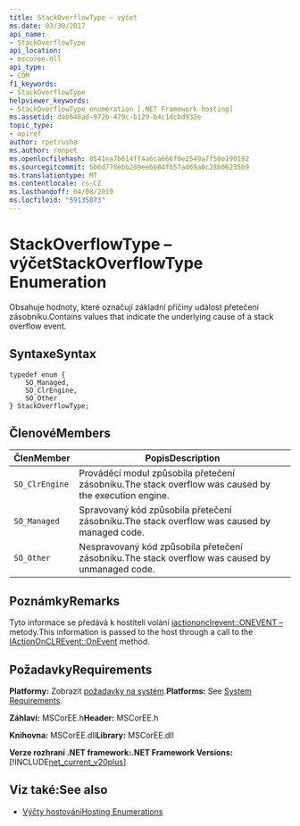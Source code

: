 ```yaml
---
title: StackOverflowType – výčet
ms.date: 03/30/2017
api_name:
- StackOverflowType
api_location:
- mscoree.dll
api_type:
- COM
f1_keywords:
- StackOverflowType
helpviewer_keywords:
- StackOverflowType enumeration [.NET Framework hosting]
ms.assetid: dab648ad-972b-479c-b129-b4c1dcbd932e
topic_type:
- apiref
author: rpetrusha
ms.author: ronpet
ms.openlocfilehash: 8541ea7b614ff4a6ca666f0e2549a7f50e190192
ms.sourcegitcommit: 5b6d778ebb269ee6684fb57ad69a8c28b06235b9
ms.translationtype: MT
ms.contentlocale: cs-CZ
ms.lasthandoff: 04/08/2019
ms.locfileid: "59135873"
---
```

# <a name="stackoverflowtype-enumeration"></a><span data-ttu-id="a7bbc-102">StackOverflowType – výčet</span><span class="sxs-lookup"><span data-stu-id="a7bbc-102">StackOverflowType Enumeration</span></span>
<span data-ttu-id="a7bbc-103">Obsahuje hodnoty, které označují základní příčiny událost přetečení zásobníku.</span><span class="sxs-lookup"><span data-stu-id="a7bbc-103">Contains values that indicate the underlying cause of a stack overflow event.</span></span>  
  
## <a name="syntax"></a><span data-ttu-id="a7bbc-104">Syntaxe</span><span class="sxs-lookup"><span data-stu-id="a7bbc-104">Syntax</span></span>  
  
```  
typedef enum {  
    SO_Managed,  
    SO_ClrEngine,  
    SO_Other  
} StackOverflowType;  
```  
  
## <a name="members"></a><span data-ttu-id="a7bbc-105">Členové</span><span class="sxs-lookup"><span data-stu-id="a7bbc-105">Members</span></span>  
  
|<span data-ttu-id="a7bbc-106">Člen</span><span class="sxs-lookup"><span data-stu-id="a7bbc-106">Member</span></span>|<span data-ttu-id="a7bbc-107">Popis</span><span class="sxs-lookup"><span data-stu-id="a7bbc-107">Description</span></span>|  
|------------|-----------------|  
|`SO_ClrEngine`|<span data-ttu-id="a7bbc-108">Prováděcí modul způsobila přetečení zásobníku.</span><span class="sxs-lookup"><span data-stu-id="a7bbc-108">The stack overflow was caused by the execution engine.</span></span>|  
|`SO_Managed`|<span data-ttu-id="a7bbc-109">Spravovaný kód způsobila přetečení zásobníku.</span><span class="sxs-lookup"><span data-stu-id="a7bbc-109">The stack overflow was caused by managed code.</span></span>|  
|`SO_Other`|<span data-ttu-id="a7bbc-110">Nespravovaný kód způsobila přetečení zásobníku.</span><span class="sxs-lookup"><span data-stu-id="a7bbc-110">The stack overflow was caused by unmanaged code.</span></span>|  
  
## <a name="remarks"></a><span data-ttu-id="a7bbc-111">Poznámky</span><span class="sxs-lookup"><span data-stu-id="a7bbc-111">Remarks</span></span>  
 <span data-ttu-id="a7bbc-112">Tyto informace se předává k hostiteli volání [iactiononclrevent::ONEVENT –](../../../../docs/framework/unmanaged-api/hosting/iactiononclrevent-onevent-method.md) metody.</span><span class="sxs-lookup"><span data-stu-id="a7bbc-112">This information is passed to the host through a call to the [IActionOnCLREvent::OnEvent](../../../../docs/framework/unmanaged-api/hosting/iactiononclrevent-onevent-method.md) method.</span></span>  
  
## <a name="requirements"></a><span data-ttu-id="a7bbc-113">Požadavky</span><span class="sxs-lookup"><span data-stu-id="a7bbc-113">Requirements</span></span>  
 <span data-ttu-id="a7bbc-114">**Platformy:** Zobrazit [požadavky na systém](../../../../docs/framework/get-started/system-requirements.md).</span><span class="sxs-lookup"><span data-stu-id="a7bbc-114">**Platforms:** See [System Requirements](../../../../docs/framework/get-started/system-requirements.md).</span></span>  
  
 <span data-ttu-id="a7bbc-115">**Záhlaví:** MSCorEE.h</span><span class="sxs-lookup"><span data-stu-id="a7bbc-115">**Header:** MSCorEE.h</span></span>  
  
 <span data-ttu-id="a7bbc-116">**Knihovna:** MSCorEE.dll</span><span class="sxs-lookup"><span data-stu-id="a7bbc-116">**Library:** MSCorEE.dll</span></span>  
  
 **<span data-ttu-id="a7bbc-117">Verze rozhraní .NET framework:</span><span class="sxs-lookup"><span data-stu-id="a7bbc-117">.NET Framework Versions:</span></span>** [!INCLUDE[net_current_v20plus](../../../../includes/net-current-v20plus-md.md)]  
  
## <a name="see-also"></a><span data-ttu-id="a7bbc-118">Viz také:</span><span class="sxs-lookup"><span data-stu-id="a7bbc-118">See also</span></span>

- [<span data-ttu-id="a7bbc-119">Výčty hostování</span><span class="sxs-lookup"><span data-stu-id="a7bbc-119">Hosting Enumerations</span></span>](../../../../docs/framework/unmanaged-api/hosting/hosting-enumerations.md)
